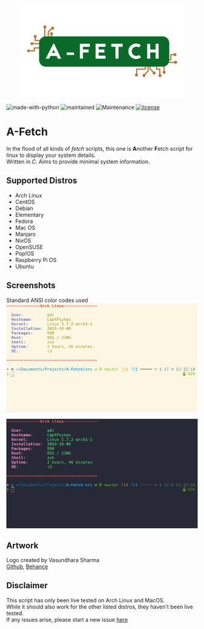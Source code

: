 <p align="center">
  <img width="434" height="244" src="https://raw.githubusercontent.com/Brutuski/a-fetch/master/afetch-logo.png">
</p>

![made-with-python](https://img.shields.io/badge/Made%20with-C-1f425f.svg) ![maintained](https://img.shields.io/badge/Version-1.0-brightgreen)  ![Maintenance](https://img.shields.io/badge/Maintained%3F-yes-green.svg) [![license](https://img.shields.io/badge/License-MIT-blue.svg)](https://github.com/Brutuski/A-Fetch/blob/master/LICENSE)</br>

# A-Fetch
In the flood of all kinds of _fetch_ scripts, this one is **A**nother **F**etch script for linux to display your system details. <br>
Written in *C*. Aims to provide minimal system information.

## Supported Distros
+ Arch Linux
+ CentOS
+ Debian
+ Elementary
+ Fedora
+ Mac OS
+ Manjaro
+ NixOS
+ OpenSUSE
+ Pop!OS
+ Raspberry Pi OS
+ Ubuntu

## Screenshots
Standard ANSI color codes used <br>
<img src="https://raw.githubusercontent.com/Brutuski/A-Fetch/master/Screenshots/afetch-light.png"/>


<img src="https://raw.githubusercontent.com/Brutuski/A-Fetch/master/Screenshots/afetch-dark.png">

## Artwork
Logo created by  Vasundhara Sharma<br> [Github](https://github.com/vasundhasauras), [Behance](https://www.behance.net/vasundhsharma)

## Disclaimer
This script has only been live tested on Arch Linux and MacOS.<br>
While it should also work for the other listed distros, they haven't been live tested.<br>
If any issues arise, please start a new issue [here](https://github.com/Brutuski/A-Fetch/issues)
